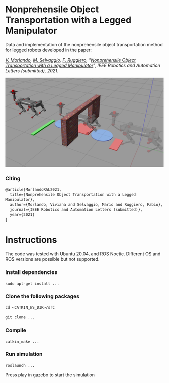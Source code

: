 # Nonprehensile Object Transportation with a Legged Manipulator

Data and implementation of the nonprehensile object transportation method for legged robots developed in the paper:

*[V. Morlando](),
[M. Selvaggio](http://wpage.unina.it/mario.selvaggio/index.html), [F. Ruggiero](http://www.fabioruggiero.name/web/index.php/en/), "[Nonprehensile Object Transportation with a Legged Manipulator]()", IEEE Robotics and Automation Letters (submitted), 2021.* 


[![Nonprehensile object transportation](trajectory.png)]()

### Citing
```
@article{MorlandoRAL2021,
  title={Nonprehensile Object Transportation with a Legged Manipulator},
  author={Morlando, Viviana and Selvaggio, Mario and Ruggiero, Fabio},
  journal={IEEE Robotics and Automation Letters (submitted)},
  year={2021}
}
```

# Instructions

The code was tested with Ubuntu 20.04, and ROS Noetic. Different OS and ROS versions are possible but not supported.

### Install dependencies

`sudo apt-get install ... `

### Clone the following packages 

```cd <CATKIN_WS_DIR>/src```

`git clone ...`

### Compile 

`catkin_make ...`

### Run simulation

`roslaunch ...`

Press play in gazebo to start the simulation
